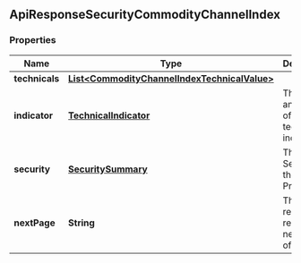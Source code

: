 
## ApiResponseSecurityCommodityChannelIndex

### Properties
Name | Type | Description | Notes
------------ | ------------- | ------------- | -------------
**technicals** | [**List&lt;CommodityChannelIndexTechnicalValue&gt;**](CommodityChannelIndexTechnicalValue.md) |  |  [optional]
**indicator** | [**TechnicalIndicator**](TechnicalIndicator.md) | The name and symbol of the technical indicator |  [optional]
**security** | [**SecuritySummary**](SecuritySummary.md) | The Security of the Stock Price |  [optional]
**nextPage** | **String** | The token required to request the next page of the data |  [optional]



